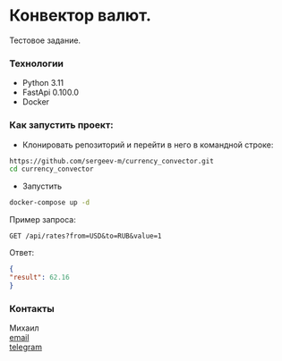 # Конвектор валют.

Тестовое задание.


### Технологии
- Python 3.11
- FastApi 0.100.0
- Docker

### Как запустить проект:
- Клонировать репозиторий и перейти в него в командной строке:

```bash
https://github.com/sergeev-m/currency_convector.git
cd currency_convector
```

- Запустить
```bash
docker-compose up -d
````

Пример запроса:

```
GET /api/rates?from=USD&to=RUB&value=1
```

Ответ:

```json
{
"result": 62.16
}
```

### Контакты

Михаил  
[email](server-15@yandex.ru)  
[telegram](https://t.me/sergeev_mikhail)
